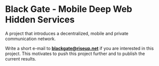 # Black Gate - Mobile Deep Web Hidden Services
A project that introduces a decentralized, mobile and private communication network.

Write a short e-mail to **blackgate@riseup.net** if you are interested in this project. This motivates to push this project further and to publish the current results.
